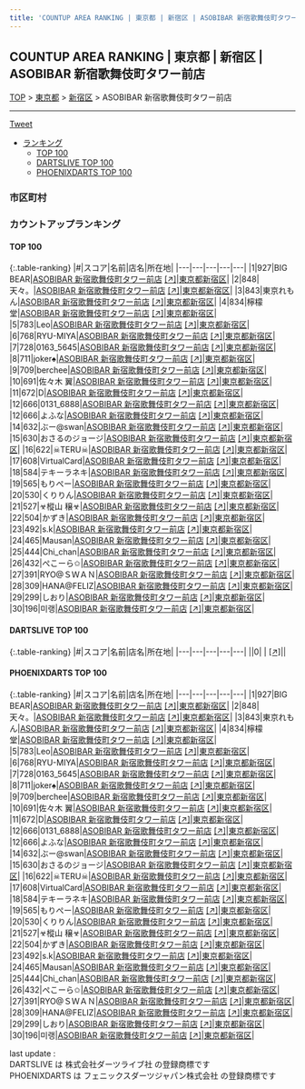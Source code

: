 ```yaml
---
title: 'COUNTUP AREA RANKING | 東京都 | 新宿区 | ASOBIBAR 新宿歌舞伎町タワー前店'
---
```

## COUNTUP AREA RANKING | 東京都 | 新宿区 | ASOBIBAR 新宿歌舞伎町タワー前店

[TOP](/darts/rank/) > [東京都](/darts/rank/東京都/) > [新宿区](/darts/rank/東京都/新宿区/) > ASOBIBAR 新宿歌舞伎町タワー前店

___

<a href="https://twitter.com/share?ref_src=twsrc%5Etfw" data-text="COUNTUP AREA RANKING | 東京都新宿区ASOBIBAR 新宿歌舞伎町タワー前店" class="twitter-share-button" data-hashtags="DARTSLIVE,PHOENIXDARTS,darts,ダーツ" data-show-count="false">Tweet</a>

* [ランキング](#カウントアップランキング)
    * [TOP 100](#top-100)
    * [DARTSLIVE TOP 100](#dartslive-top-100)
    * [PHOENIXDARTS TOP 100](#phoenixdarts-top-100)

### 市区町村

<ul>

</ul>

### カウントアップランキング

#### TOP 100



{:.table-ranking}
|#|スコア|名前|店名|所在地|
|---|---|---|---|---|
|1|927|<span class="rank-name-pd">BIG BEAR</span>|<a href="/darts/rank/shops/90336.html">ASOBIBAR 新宿歌舞伎町タワー前店</a> <a href="https://vs.phoenixdarts.com/jp/shop/shopDetailInfo/s_90336?s_seq=90336">[↗]</a>|<a href="/darts/rank/東京都/新宿区">東京都新宿区</a>|
|2|848|<span class="rank-name-pd">天々。</span>|<a href="/darts/rank/shops/90336.html">ASOBIBAR 新宿歌舞伎町タワー前店</a> <a href="https://vs.phoenixdarts.com/jp/shop/shopDetailInfo/s_90336?s_seq=90336">[↗]</a>|<a href="/darts/rank/東京都/新宿区">東京都新宿区</a>|
|3|843|<span class="rank-name-pd">東京れもん</span>|<a href="/darts/rank/shops/90336.html">ASOBIBAR 新宿歌舞伎町タワー前店</a> <a href="https://vs.phoenixdarts.com/jp/shop/shopDetailInfo/s_90336?s_seq=90336">[↗]</a>|<a href="/darts/rank/東京都/新宿区">東京都新宿区</a>|
|4|834|<span class="rank-name-pd">檸檬堂</span>|<a href="/darts/rank/shops/90336.html">ASOBIBAR 新宿歌舞伎町タワー前店</a> <a href="https://vs.phoenixdarts.com/jp/shop/shopDetailInfo/s_90336?s_seq=90336">[↗]</a>|<a href="/darts/rank/東京都/新宿区">東京都新宿区</a>|
|5|783|<span class="rank-name-pd">Leo</span>|<a href="/darts/rank/shops/90336.html">ASOBIBAR 新宿歌舞伎町タワー前店</a> <a href="https://vs.phoenixdarts.com/jp/shop/shopDetailInfo/s_90336?s_seq=90336">[↗]</a>|<a href="/darts/rank/東京都/新宿区">東京都新宿区</a>|
|6|768|<span class="rank-name-pd">RYU-MIYA</span>|<a href="/darts/rank/shops/90336.html">ASOBIBAR 新宿歌舞伎町タワー前店</a> <a href="https://vs.phoenixdarts.com/jp/shop/shopDetailInfo/s_90336?s_seq=90336">[↗]</a>|<a href="/darts/rank/東京都/新宿区">東京都新宿区</a>|
|7|728|<span class="rank-name-pd">0163_5645</span>|<a href="/darts/rank/shops/90336.html">ASOBIBAR 新宿歌舞伎町タワー前店</a> <a href="https://vs.phoenixdarts.com/jp/shop/shopDetailInfo/s_90336?s_seq=90336">[↗]</a>|<a href="/darts/rank/東京都/新宿区">東京都新宿区</a>|
|8|711|<span class="rank-name-pd">joker♠️</span>|<a href="/darts/rank/shops/90336.html">ASOBIBAR 新宿歌舞伎町タワー前店</a> <a href="https://vs.phoenixdarts.com/jp/shop/shopDetailInfo/s_90336?s_seq=90336">[↗]</a>|<a href="/darts/rank/東京都/新宿区">東京都新宿区</a>|
|9|709|<span class="rank-name-pd">berchee</span>|<a href="/darts/rank/shops/90336.html">ASOBIBAR 新宿歌舞伎町タワー前店</a> <a href="https://vs.phoenixdarts.com/jp/shop/shopDetailInfo/s_90336?s_seq=90336">[↗]</a>|<a href="/darts/rank/東京都/新宿区">東京都新宿区</a>|
|10|691|<span class="rank-name-pd">佐々木 翼</span>|<a href="/darts/rank/shops/90336.html">ASOBIBAR 新宿歌舞伎町タワー前店</a> <a href="https://vs.phoenixdarts.com/jp/shop/shopDetailInfo/s_90336?s_seq=90336">[↗]</a>|<a href="/darts/rank/東京都/新宿区">東京都新宿区</a>|
|11|672|<span class="rank-name-pd">D</span>|<a href="/darts/rank/shops/90336.html">ASOBIBAR 新宿歌舞伎町タワー前店</a> <a href="https://vs.phoenixdarts.com/jp/shop/shopDetailInfo/s_90336?s_seq=90336">[↗]</a>|<a href="/darts/rank/東京都/新宿区">東京都新宿区</a>|
|12|666|<span class="rank-name-pd">0131_6888</span>|<a href="/darts/rank/shops/90336.html">ASOBIBAR 新宿歌舞伎町タワー前店</a> <a href="https://vs.phoenixdarts.com/jp/shop/shopDetailInfo/s_90336?s_seq=90336">[↗]</a>|<a href="/darts/rank/東京都/新宿区">東京都新宿区</a>|
|12|666|<span class="rank-name-pd">よふな</span>|<a href="/darts/rank/shops/90336.html">ASOBIBAR 新宿歌舞伎町タワー前店</a> <a href="https://vs.phoenixdarts.com/jp/shop/shopDetailInfo/s_90336?s_seq=90336">[↗]</a>|<a href="/darts/rank/東京都/新宿区">東京都新宿区</a>|
|14|632|<span class="rank-name-pd">ぶー@swan</span>|<a href="/darts/rank/shops/90336.html">ASOBIBAR 新宿歌舞伎町タワー前店</a> <a href="https://vs.phoenixdarts.com/jp/shop/shopDetailInfo/s_90336?s_seq=90336">[↗]</a>|<a href="/darts/rank/東京都/新宿区">東京都新宿区</a>|
|15|630|<span class="rank-name-pd">おさるのジョージ</span>|<a href="/darts/rank/shops/90336.html">ASOBIBAR 新宿歌舞伎町タワー前店</a> <a href="https://vs.phoenixdarts.com/jp/shop/shopDetailInfo/s_90336?s_seq=90336">[↗]</a>|<a href="/darts/rank/東京都/新宿区">東京都新宿区</a>|
|16|622|<span class="rank-name-pd">☠TERU☠</span>|<a href="/darts/rank/shops/90336.html">ASOBIBAR 新宿歌舞伎町タワー前店</a> <a href="https://vs.phoenixdarts.com/jp/shop/shopDetailInfo/s_90336?s_seq=90336">[↗]</a>|<a href="/darts/rank/東京都/新宿区">東京都新宿区</a>|
|17|608|<span class="rank-name-pd">VirtualCard</span>|<a href="/darts/rank/shops/90336.html">ASOBIBAR 新宿歌舞伎町タワー前店</a> <a href="https://vs.phoenixdarts.com/jp/shop/shopDetailInfo/s_90336?s_seq=90336">[↗]</a>|<a href="/darts/rank/東京都/新宿区">東京都新宿区</a>|
|18|584|<span class="rank-name-pd">テキーラネキ</span>|<a href="/darts/rank/shops/90336.html">ASOBIBAR 新宿歌舞伎町タワー前店</a> <a href="https://vs.phoenixdarts.com/jp/shop/shopDetailInfo/s_90336?s_seq=90336">[↗]</a>|<a href="/darts/rank/東京都/新宿区">東京都新宿区</a>|
|19|565|<span class="rank-name-pd">もりぺー</span>|<a href="/darts/rank/shops/90336.html">ASOBIBAR 新宿歌舞伎町タワー前店</a> <a href="https://vs.phoenixdarts.com/jp/shop/shopDetailInfo/s_90336?s_seq=90336">[↗]</a>|<a href="/darts/rank/東京都/新宿区">東京都新宿区</a>|
|20|530|<span class="rank-name-pd">くりりん</span>|<a href="/darts/rank/shops/90336.html">ASOBIBAR 新宿歌舞伎町タワー前店</a> <a href="https://vs.phoenixdarts.com/jp/shop/shopDetailInfo/s_90336?s_seq=90336">[↗]</a>|<a href="/darts/rank/東京都/新宿区">東京都新宿区</a>|
|21|527|<span class="rank-name-pd">☣樅山 穣☣</span>|<a href="/darts/rank/shops/90336.html">ASOBIBAR 新宿歌舞伎町タワー前店</a> <a href="https://vs.phoenixdarts.com/jp/shop/shopDetailInfo/s_90336?s_seq=90336">[↗]</a>|<a href="/darts/rank/東京都/新宿区">東京都新宿区</a>|
|22|504|<span class="rank-name-pd">かずき</span>|<a href="/darts/rank/shops/90336.html">ASOBIBAR 新宿歌舞伎町タワー前店</a> <a href="https://vs.phoenixdarts.com/jp/shop/shopDetailInfo/s_90336?s_seq=90336">[↗]</a>|<a href="/darts/rank/東京都/新宿区">東京都新宿区</a>|
|23|492|<span class="rank-name-pd">s.k</span>|<a href="/darts/rank/shops/90336.html">ASOBIBAR 新宿歌舞伎町タワー前店</a> <a href="https://vs.phoenixdarts.com/jp/shop/shopDetailInfo/s_90336?s_seq=90336">[↗]</a>|<a href="/darts/rank/東京都/新宿区">東京都新宿区</a>|
|24|465|<span class="rank-name-pd">Mausan</span>|<a href="/darts/rank/shops/90336.html">ASOBIBAR 新宿歌舞伎町タワー前店</a> <a href="https://vs.phoenixdarts.com/jp/shop/shopDetailInfo/s_90336?s_seq=90336">[↗]</a>|<a href="/darts/rank/東京都/新宿区">東京都新宿区</a>|
|25|444|<span class="rank-name-pd">Chi_chan</span>|<a href="/darts/rank/shops/90336.html">ASOBIBAR 新宿歌舞伎町タワー前店</a> <a href="https://vs.phoenixdarts.com/jp/shop/shopDetailInfo/s_90336?s_seq=90336">[↗]</a>|<a href="/darts/rank/東京都/新宿区">東京都新宿区</a>|
|26|432|<span class="rank-name-pd">ぺこーら✩</span>|<a href="/darts/rank/shops/90336.html">ASOBIBAR 新宿歌舞伎町タワー前店</a> <a href="https://vs.phoenixdarts.com/jp/shop/shopDetailInfo/s_90336?s_seq=90336">[↗]</a>|<a href="/darts/rank/東京都/新宿区">東京都新宿区</a>|
|27|391|<span class="rank-name-pd">RYO@ＳＷＡＮ</span>|<a href="/darts/rank/shops/90336.html">ASOBIBAR 新宿歌舞伎町タワー前店</a> <a href="https://vs.phoenixdarts.com/jp/shop/shopDetailInfo/s_90336?s_seq=90336">[↗]</a>|<a href="/darts/rank/東京都/新宿区">東京都新宿区</a>|
|28|309|<span class="rank-name-pd">HANA@FELIZ</span>|<a href="/darts/rank/shops/90336.html">ASOBIBAR 新宿歌舞伎町タワー前店</a> <a href="https://vs.phoenixdarts.com/jp/shop/shopDetailInfo/s_90336?s_seq=90336">[↗]</a>|<a href="/darts/rank/東京都/新宿区">東京都新宿区</a>|
|29|299|<span class="rank-name-pd">しおり</span>|<a href="/darts/rank/shops/90336.html">ASOBIBAR 新宿歌舞伎町タワー前店</a> <a href="https://vs.phoenixdarts.com/jp/shop/shopDetailInfo/s_90336?s_seq=90336">[↗]</a>|<a href="/darts/rank/東京都/新宿区">東京都新宿区</a>|
|30|196|<span class="rank-name-pd">미랭</span>|<a href="/darts/rank/shops/90336.html">ASOBIBAR 新宿歌舞伎町タワー前店</a> <a href="https://vs.phoenixdarts.com/jp/shop/shopDetailInfo/s_90336?s_seq=90336">[↗]</a>|<a href="/darts/rank/東京都/新宿区">東京都新宿区</a>|


#### DARTSLIVE TOP 100



{:.table-ranking}
|#|スコア|名前|店名|所在地|
|---|---|---|---|---|
||0|<span class="rank-name-dl"> </span>|<a href="/darts/rank/shops/.html"></a> <a href="">[↗]</a>|<a href="/darts/rank//"></a>|


#### PHOENIXDARTS TOP 100



{:.table-ranking}
|#|スコア|名前|店名|所在地|
|---|---|---|---|---|
|1|927|<span class="rank-name-pd">BIG BEAR</span>|<a href="/darts/rank/shops/90336.html">ASOBIBAR 新宿歌舞伎町タワー前店</a> <a href="https://vs.phoenixdarts.com/jp/shop/shopDetailInfo/s_90336?s_seq=90336">[↗]</a>|<a href="/darts/rank/東京都/新宿区">東京都新宿区</a>|
|2|848|<span class="rank-name-pd">天々。</span>|<a href="/darts/rank/shops/90336.html">ASOBIBAR 新宿歌舞伎町タワー前店</a> <a href="https://vs.phoenixdarts.com/jp/shop/shopDetailInfo/s_90336?s_seq=90336">[↗]</a>|<a href="/darts/rank/東京都/新宿区">東京都新宿区</a>|
|3|843|<span class="rank-name-pd">東京れもん</span>|<a href="/darts/rank/shops/90336.html">ASOBIBAR 新宿歌舞伎町タワー前店</a> <a href="https://vs.phoenixdarts.com/jp/shop/shopDetailInfo/s_90336?s_seq=90336">[↗]</a>|<a href="/darts/rank/東京都/新宿区">東京都新宿区</a>|
|4|834|<span class="rank-name-pd">檸檬堂</span>|<a href="/darts/rank/shops/90336.html">ASOBIBAR 新宿歌舞伎町タワー前店</a> <a href="https://vs.phoenixdarts.com/jp/shop/shopDetailInfo/s_90336?s_seq=90336">[↗]</a>|<a href="/darts/rank/東京都/新宿区">東京都新宿区</a>|
|5|783|<span class="rank-name-pd">Leo</span>|<a href="/darts/rank/shops/90336.html">ASOBIBAR 新宿歌舞伎町タワー前店</a> <a href="https://vs.phoenixdarts.com/jp/shop/shopDetailInfo/s_90336?s_seq=90336">[↗]</a>|<a href="/darts/rank/東京都/新宿区">東京都新宿区</a>|
|6|768|<span class="rank-name-pd">RYU-MIYA</span>|<a href="/darts/rank/shops/90336.html">ASOBIBAR 新宿歌舞伎町タワー前店</a> <a href="https://vs.phoenixdarts.com/jp/shop/shopDetailInfo/s_90336?s_seq=90336">[↗]</a>|<a href="/darts/rank/東京都/新宿区">東京都新宿区</a>|
|7|728|<span class="rank-name-pd">0163_5645</span>|<a href="/darts/rank/shops/90336.html">ASOBIBAR 新宿歌舞伎町タワー前店</a> <a href="https://vs.phoenixdarts.com/jp/shop/shopDetailInfo/s_90336?s_seq=90336">[↗]</a>|<a href="/darts/rank/東京都/新宿区">東京都新宿区</a>|
|8|711|<span class="rank-name-pd">joker♠️</span>|<a href="/darts/rank/shops/90336.html">ASOBIBAR 新宿歌舞伎町タワー前店</a> <a href="https://vs.phoenixdarts.com/jp/shop/shopDetailInfo/s_90336?s_seq=90336">[↗]</a>|<a href="/darts/rank/東京都/新宿区">東京都新宿区</a>|
|9|709|<span class="rank-name-pd">berchee</span>|<a href="/darts/rank/shops/90336.html">ASOBIBAR 新宿歌舞伎町タワー前店</a> <a href="https://vs.phoenixdarts.com/jp/shop/shopDetailInfo/s_90336?s_seq=90336">[↗]</a>|<a href="/darts/rank/東京都/新宿区">東京都新宿区</a>|
|10|691|<span class="rank-name-pd">佐々木 翼</span>|<a href="/darts/rank/shops/90336.html">ASOBIBAR 新宿歌舞伎町タワー前店</a> <a href="https://vs.phoenixdarts.com/jp/shop/shopDetailInfo/s_90336?s_seq=90336">[↗]</a>|<a href="/darts/rank/東京都/新宿区">東京都新宿区</a>|
|11|672|<span class="rank-name-pd">D</span>|<a href="/darts/rank/shops/90336.html">ASOBIBAR 新宿歌舞伎町タワー前店</a> <a href="https://vs.phoenixdarts.com/jp/shop/shopDetailInfo/s_90336?s_seq=90336">[↗]</a>|<a href="/darts/rank/東京都/新宿区">東京都新宿区</a>|
|12|666|<span class="rank-name-pd">0131_6888</span>|<a href="/darts/rank/shops/90336.html">ASOBIBAR 新宿歌舞伎町タワー前店</a> <a href="https://vs.phoenixdarts.com/jp/shop/shopDetailInfo/s_90336?s_seq=90336">[↗]</a>|<a href="/darts/rank/東京都/新宿区">東京都新宿区</a>|
|12|666|<span class="rank-name-pd">よふな</span>|<a href="/darts/rank/shops/90336.html">ASOBIBAR 新宿歌舞伎町タワー前店</a> <a href="https://vs.phoenixdarts.com/jp/shop/shopDetailInfo/s_90336?s_seq=90336">[↗]</a>|<a href="/darts/rank/東京都/新宿区">東京都新宿区</a>|
|14|632|<span class="rank-name-pd">ぶー@swan</span>|<a href="/darts/rank/shops/90336.html">ASOBIBAR 新宿歌舞伎町タワー前店</a> <a href="https://vs.phoenixdarts.com/jp/shop/shopDetailInfo/s_90336?s_seq=90336">[↗]</a>|<a href="/darts/rank/東京都/新宿区">東京都新宿区</a>|
|15|630|<span class="rank-name-pd">おさるのジョージ</span>|<a href="/darts/rank/shops/90336.html">ASOBIBAR 新宿歌舞伎町タワー前店</a> <a href="https://vs.phoenixdarts.com/jp/shop/shopDetailInfo/s_90336?s_seq=90336">[↗]</a>|<a href="/darts/rank/東京都/新宿区">東京都新宿区</a>|
|16|622|<span class="rank-name-pd">☠TERU☠</span>|<a href="/darts/rank/shops/90336.html">ASOBIBAR 新宿歌舞伎町タワー前店</a> <a href="https://vs.phoenixdarts.com/jp/shop/shopDetailInfo/s_90336?s_seq=90336">[↗]</a>|<a href="/darts/rank/東京都/新宿区">東京都新宿区</a>|
|17|608|<span class="rank-name-pd">VirtualCard</span>|<a href="/darts/rank/shops/90336.html">ASOBIBAR 新宿歌舞伎町タワー前店</a> <a href="https://vs.phoenixdarts.com/jp/shop/shopDetailInfo/s_90336?s_seq=90336">[↗]</a>|<a href="/darts/rank/東京都/新宿区">東京都新宿区</a>|
|18|584|<span class="rank-name-pd">テキーラネキ</span>|<a href="/darts/rank/shops/90336.html">ASOBIBAR 新宿歌舞伎町タワー前店</a> <a href="https://vs.phoenixdarts.com/jp/shop/shopDetailInfo/s_90336?s_seq=90336">[↗]</a>|<a href="/darts/rank/東京都/新宿区">東京都新宿区</a>|
|19|565|<span class="rank-name-pd">もりぺー</span>|<a href="/darts/rank/shops/90336.html">ASOBIBAR 新宿歌舞伎町タワー前店</a> <a href="https://vs.phoenixdarts.com/jp/shop/shopDetailInfo/s_90336?s_seq=90336">[↗]</a>|<a href="/darts/rank/東京都/新宿区">東京都新宿区</a>|
|20|530|<span class="rank-name-pd">くりりん</span>|<a href="/darts/rank/shops/90336.html">ASOBIBAR 新宿歌舞伎町タワー前店</a> <a href="https://vs.phoenixdarts.com/jp/shop/shopDetailInfo/s_90336?s_seq=90336">[↗]</a>|<a href="/darts/rank/東京都/新宿区">東京都新宿区</a>|
|21|527|<span class="rank-name-pd">☣樅山 穣☣</span>|<a href="/darts/rank/shops/90336.html">ASOBIBAR 新宿歌舞伎町タワー前店</a> <a href="https://vs.phoenixdarts.com/jp/shop/shopDetailInfo/s_90336?s_seq=90336">[↗]</a>|<a href="/darts/rank/東京都/新宿区">東京都新宿区</a>|
|22|504|<span class="rank-name-pd">かずき</span>|<a href="/darts/rank/shops/90336.html">ASOBIBAR 新宿歌舞伎町タワー前店</a> <a href="https://vs.phoenixdarts.com/jp/shop/shopDetailInfo/s_90336?s_seq=90336">[↗]</a>|<a href="/darts/rank/東京都/新宿区">東京都新宿区</a>|
|23|492|<span class="rank-name-pd">s.k</span>|<a href="/darts/rank/shops/90336.html">ASOBIBAR 新宿歌舞伎町タワー前店</a> <a href="https://vs.phoenixdarts.com/jp/shop/shopDetailInfo/s_90336?s_seq=90336">[↗]</a>|<a href="/darts/rank/東京都/新宿区">東京都新宿区</a>|
|24|465|<span class="rank-name-pd">Mausan</span>|<a href="/darts/rank/shops/90336.html">ASOBIBAR 新宿歌舞伎町タワー前店</a> <a href="https://vs.phoenixdarts.com/jp/shop/shopDetailInfo/s_90336?s_seq=90336">[↗]</a>|<a href="/darts/rank/東京都/新宿区">東京都新宿区</a>|
|25|444|<span class="rank-name-pd">Chi_chan</span>|<a href="/darts/rank/shops/90336.html">ASOBIBAR 新宿歌舞伎町タワー前店</a> <a href="https://vs.phoenixdarts.com/jp/shop/shopDetailInfo/s_90336?s_seq=90336">[↗]</a>|<a href="/darts/rank/東京都/新宿区">東京都新宿区</a>|
|26|432|<span class="rank-name-pd">ぺこーら✩</span>|<a href="/darts/rank/shops/90336.html">ASOBIBAR 新宿歌舞伎町タワー前店</a> <a href="https://vs.phoenixdarts.com/jp/shop/shopDetailInfo/s_90336?s_seq=90336">[↗]</a>|<a href="/darts/rank/東京都/新宿区">東京都新宿区</a>|
|27|391|<span class="rank-name-pd">RYO@ＳＷＡＮ</span>|<a href="/darts/rank/shops/90336.html">ASOBIBAR 新宿歌舞伎町タワー前店</a> <a href="https://vs.phoenixdarts.com/jp/shop/shopDetailInfo/s_90336?s_seq=90336">[↗]</a>|<a href="/darts/rank/東京都/新宿区">東京都新宿区</a>|
|28|309|<span class="rank-name-pd">HANA@FELIZ</span>|<a href="/darts/rank/shops/90336.html">ASOBIBAR 新宿歌舞伎町タワー前店</a> <a href="https://vs.phoenixdarts.com/jp/shop/shopDetailInfo/s_90336?s_seq=90336">[↗]</a>|<a href="/darts/rank/東京都/新宿区">東京都新宿区</a>|
|29|299|<span class="rank-name-pd">しおり</span>|<a href="/darts/rank/shops/90336.html">ASOBIBAR 新宿歌舞伎町タワー前店</a> <a href="https://vs.phoenixdarts.com/jp/shop/shopDetailInfo/s_90336?s_seq=90336">[↗]</a>|<a href="/darts/rank/東京都/新宿区">東京都新宿区</a>|
|30|196|<span class="rank-name-pd">미랭</span>|<a href="/darts/rank/shops/90336.html">ASOBIBAR 新宿歌舞伎町タワー前店</a> <a href="https://vs.phoenixdarts.com/jp/shop/shopDetailInfo/s_90336?s_seq=90336">[↗]</a>|<a href="/darts/rank/東京都/新宿区">東京都新宿区</a>|


<div class="footer border-top border-gray-light mt-5 pt-3 text-right text-gray">
    last update : <span style="font-weight: italic" id="foot_last_modified"></span><br />
    DARTSLIVE は 株式会社ダーツライブ社 の登録商標です<br />
    PHOENIXDARTS は フェニックスダーツジャパン株式会社 の登録商標です<br />
</div>

<script src="https://cdnjs.cloudflare.com/ajax/libs/jquery.tablesorter/2.31.3/js/jquery.tablesorter.min.js" integrity="sha512-qzgd5cYSZcosqpzpn7zF2ZId8f/8CHmFKZ8j7mU4OUXTNRd5g+ZHBPsgKEwoqxCtdQvExE5LprwwPAgoicguNg==" crossorigin="anonymous" referrerpolicy="no-referrer"></script>
<link rel="stylesheet" href="https://cdnjs.cloudflare.com/ajax/libs/jquery.tablesorter/2.31.3/css/theme.default.min.css" integrity="sha512-wghhOJkjQX0Lh3NSWvNKeZ0ZpNn+SPVXX1Qyc9OCaogADktxrBiBdKGDoqVUOyhStvMBmJQ8ZdMHiR3wuEq8+w==" crossorigin="anonymous" referrerpolicy="no-referrer" />
<script>
$(function() {
    $(".table-ranking").tablesorter({sortList:[[0, 0]]});
    $("#foot_last_modified").text(formatDate(new Date(document.lastModified), 'yyyy-MM-dd HH:mm:ss'));
});
</script>

<script async src="https://platform.twitter.com/widgets.js" charset="utf-8"></script>